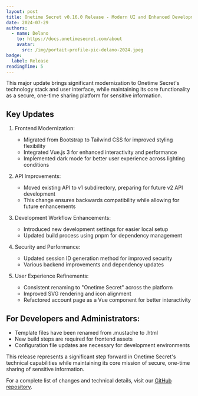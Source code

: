 ```yaml
---
layout: post
title: Onetime Secret v0.16.0 Release - Modern UI and Enhanced Development
date: 2024-07-29
authors:
  - name: Delano
    to: https://docs.onetimesecret.com/about
    avatar:
      src: /img/portait-profile-pic-delano-2024.jpeg
badge:
  label: Release
readingTime: 5
---
```



This major update brings significant modernization to Onetime Secret's technology stack and user interface, while maintaining its core functionality as a secure, one-time sharing platform for sensitive information.

## Key Updates

1. Frontend Modernization:
   - Migrated from Bootstrap to Tailwind CSS for improved styling flexibility
   - Integrated Vue.js 3 for enhanced interactivity and performance
   - Implemented dark mode for better user experience across lighting conditions

2. API Improvements:
   - Moved existing API to v1 subdirectory, preparing for future v2 API development
   - This change ensures backwards compatibility while allowing for future enhancements

3. Development Workflow Enhancements:
   - Introduced new development settings for easier local setup
   - Updated build process using pnpm for dependency management

4. Security and Performance:
   - Updated session ID generation method for improved security
   - Various backend improvements and dependency updates

5. User Experience Refinements:
   - Consistent renaming to "Onetime Secret" across the platform
   - Improved SVG rendering and icon alignment
   - Refactored account page as a Vue component for better interactivity

## For Developers and Administrators:

- Template files have been renamed from .mustache to .html
- New build steps are required for frontend assets
- Configuration file updates are necessary for development environments

This release represents a significant step forward in Onetime Secret's technical capabilities while maintaining its core mission of secure, one-time sharing of sensitive information.

For a complete list of changes and technical details, visit our [GitHub repository](https://github.com/onetimesecret/onetimesecret/releases/tag/v0.16.0).
